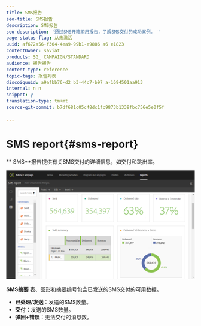```yaml
---
title: SMS报告
seo-title: SMS报告
description: SMS报告
seo-description: '通过SMS开箱即用报告，了解SMS交付的成功案例。 '
page-status-flag: 从未激活
uuid: af672a56-f304-4ea9-99b1-e9886 a6 e1823
contentOwner: saviat
products: SG_ CAMPAIGN/STANDARD
audience: 报告报告
content-type: reference
topic-tags: 报告列表
discoiquuid: a9afbb76-d2 b3-44c7-b97 a-1694501aa913
internal: n n
snippet: y
translation-type: tm+mt
source-git-commit: b7df681c05c48dc1fc9873b1339fbc756e5e0f5f

---
```



# SMS report{#sms-report}

** SMS**报告提供有关SMS交付的详细信息，如交付和跳出率。

![](assets/dynamic_report_sms.png)

**SMS摘要** 表、图形和摘要编号包含已发送的SMS交付的可用数据。

* **已处理/发送**：发送的SMS数量。
* **交付**：发送的SMS数量。
* **弹回+错误**：无法交付的消息数。

